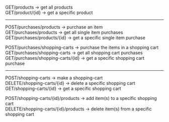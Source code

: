 GET/products -> get all products  
GET/product/{id} -> get a specific product  

-----------------------------------------------------------------------------------------------------------------------

POST/purchases/products -> purchase an item  
GET/purchases/products -> get all single item purchases  
GET/purchases/products/{id} -> get a specific single item purchase  

POST/purchases/shopping-carts -> purchase the items in a shopping cart  
GET/purchases/shopping-carts -> get all shopping cart purchases  
GET/purchases/shopping-carts/{id} -> get a specific shopping cart purchase  

-----------------------------------------------------------------------------------------------------------------------

POST/shopping-carts -> make a shopping-cart  
DELETE/shopping-carts/{id} -> delete a specific shopping cart  
GET/shopping-carts/{id} -> get a specific shopping cart  

POST/shopping-carts/{id}/products -> add item(s) to a specific shopping cart  
DELETE/shopping-carts/{id}/products -> delete item(s) from a specific shopping cart  
